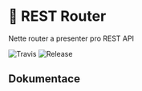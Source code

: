 # 🔱 REST Router
Nette router a presenter pro REST API
 
![Travis](https://travis-ci.org/liquiddesign/rest-router.svg?branch=master)
![Release](https://img.shields.io/github/v/release/liquiddesign/rest-router.svg?1)

## Dokumentace